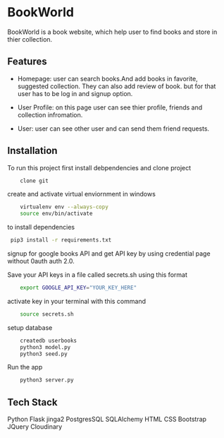 
# BookWorld

BookWorld is a book website, which help user to find books and store in thier collection.





## Features

- Homepage:
    user can search books.And add books in favorite, suggested collection. They can also add review of book.
    but for that user has to be log in and signup option.
 
- User Profile:
    on this page user can see thier profile, friends and collection infromation.
    
- User:
    user can see other user and can send them friend requests.

  
## Installation 

To run this project first install debpendencies and clone project

```bash
    clone git
```
create and activate virtual enviornment  in windows
```bash
    virtualenv env --always-copy
    source env/bin/activate
```

to install dependencies
```bash 
 pip3 install -r requirements.txt
```

signup for google books API and get API key by  using credential page without 0auth
auth 2.0.

Save your API keys in a file called secrets.sh using this format
```bash
    export GOOGLE_API_KEY="YOUR_KEY_HERE"
```
activate key in your terminal with this command
```bash
    source secrets.sh
```
setup database

```bash
    createdb userbooks
    python3 model.py
    python3 seed.py
```
Run the app

```bash
    python3 server.py

```


## Tech Stack

Python
Flask
jinga2
PostgresSQL
SQLAlchemy
HTML
CSS
Bootstrap
JQuery
Cloudinary

  